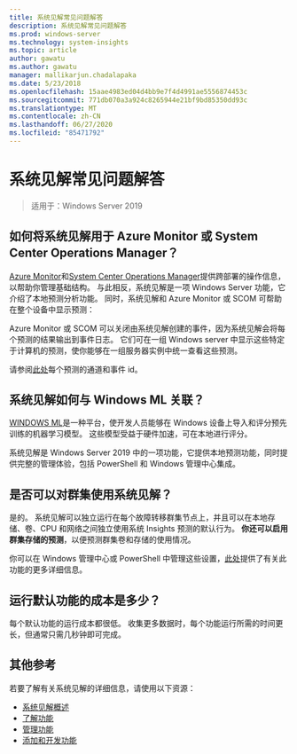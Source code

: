 ```yaml
---
title: 系统见解常见问题解答
description: 系统见解常见问题解答
ms.prod: windows-server
ms.technology: system-insights
ms.topic: article
author: gawatu
ms.author: gawatu
manager: mallikarjun.chadalapaka
ms.date: 5/23/2018
ms.openlocfilehash: 15aae4983ed04d4bb9e7f4d4991ae5556874453c
ms.sourcegitcommit: 771db070a3a924c8265944e21bf9bd85350dd93c
ms.translationtype: MT
ms.contentlocale: zh-CN
ms.lasthandoff: 06/27/2020
ms.locfileid: "85471792"
---
```

# <a name="system-insights-faq"></a>系统见解常见问题解答

>适用于：Windows Server 2019

## <a name="how-can-you-use-system-insights-with-azure-monitor-or-system-center-operations-manager"></a>如何将系统见解用于 Azure Monitor 或 System Center Operations Manager？

[Azure Monitor](https://azure.microsoft.com/services/monitor/)和[System Center Operations Manager](https://docs.microsoft.com/system-center/scom/welcome?view=sc-om-1807)提供跨部署的操作信息，以帮助你管理基础结构。 与此相反，系统见解是一项 Windows Server 功能，它介绍了本地预测分析功能。 同时，系统见解和 Azure Monitor 或 SCOM 可帮助在整个设备中显示预测：

 Azure Monitor 或 SCOM 可以关闭由系统见解创建的事件，因为系统见解会将每个预测的结果输出到事件日志。 它们可在一组 Windows server 中显示这些特定于计算机的预测，使你能够在一组服务器实例中统一查看这些预测。

 请参阅[此处](https://docs.microsoft.com/windows-server/manage/system-insights/managing-capabilities#retrieving-capability-results)每个预测的通道和事件 id。

## <a name="how-does-system-insights-relate-to-windows-ml"></a>系统见解如何与 Windows ML 关联？

[WINDOWS ML](https://docs.microsoft.com/windows/uwp/machine-learning/)是一种平台，使开发人员能够在 Windows 设备上导入和评分预先训练的机器学习模型。 这些模型受益于硬件加速，可在本地进行评分。

系统见解是 Windows Server 2019 中的一项功能，它提供本地预测功能，同时提供完整的管理体验，包括 PowerShell 和 Windows 管理中心集成。

## <a name="can-i-use-system-insights-for-my-cluster"></a>是否可以对群集使用系统见解？

是的。 系统见解可以独立运行在每个故障转移群集节点上，并且可以在本地存储、卷、CPU 和网络之间独立使用系统 Insights 预测的默认行为。 **你还可以启用群集存储的预测**，以便预测群集卷和存储的使用情况。

你可以在 Windows 管理中心或 PowerShell 中管理这些设置，[此处](https://blogs.technet.microsoft.com/filecab/2018/10/03/using-system-insights-to-forecast-clustered-storage-usage/)提供了有关此功能的更多详细信息。


## <a name="how-expensive-is-it-to-run-the-default-capabilities"></a>运行默认功能的成本是多少？

每个默认功能的运行成本都很低。 收集更多数据时，每个功能运行所需的时间更长，但通常只需几秒钟即可完成。

## <a name="additional-references"></a>其他参考
若要了解有关系统见解的详细信息，请使用以下资源：

- [系统见解概述](overview.md)
- [了解功能](understanding-capabilities.md)
- [管理功能](managing-capabilities.md)
- [添加和开发功能](adding-and-developing-capabilities.md)
